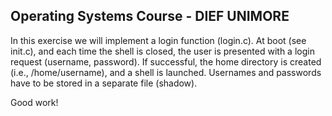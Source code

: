 ## Operating Systems Course - DIEF UNIMORE ##

In this exercise we will implement a login function (login.c). 
At boot (see init.c), and each time the shell is closed, the user is presented 
with a login request (username, password). If successful, the home directory 
is created (i.e., /home/username), and a shell is launched. 
Usernames and passwords have to be stored in a separate file (shadow).

Good work!
